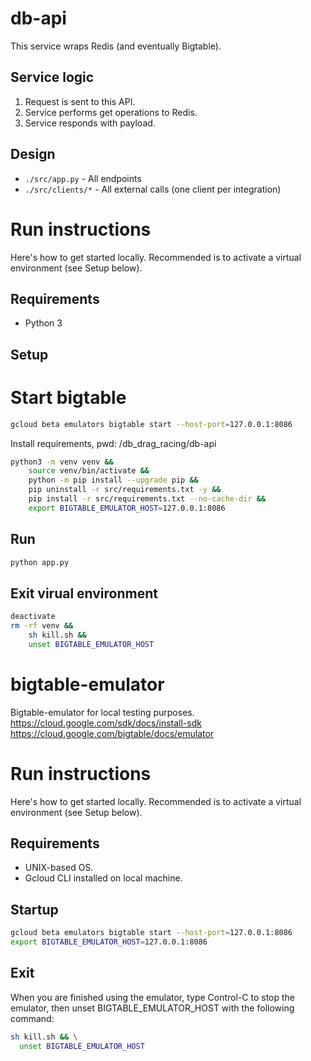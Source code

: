# db-api

This service wraps Redis (and eventually Bigtable).

## Service logic

1. Request is sent to this API.
2. Service performs get operations to Redis.
3. Service responds with payload.

## Design

- `./src/app.py` - All endpoints
- `./src/clients/*` - All external calls (one client per integration)

# Run instructions

Here's how to get started locally. Recommended is to activate a virtual environment (see Setup below).

## Requirements

- Python 3

## Setup

# Start bigtable

```bash
gcloud beta emulators bigtable start --host-port=127.0.0.1:8086
```

Install requirements, pwd: /db_drag_racing/db-api

```bash
python3 -m venv venv &&
    source venv/bin/activate &&
    python -m pip install --upgrade pip &&
    pip uninstall -r src/requirements.txt -y &&
    pip install -r src/requirements.txt --no-cache-dir &&
    export BIGTABLE_EMULATOR_HOST=127.0.0.1:8086
```

## Run

```bash
python app.py
```

## Exit virual environment

```bash
deactivate
rm -rf venv &&
    sh kill.sh &&
    unset BIGTABLE_EMULATOR_HOST
```

# bigtable-emulator

Bigtable-emulator for local testing purposes.
https://cloud.google.com/sdk/docs/install-sdk
https://cloud.google.com/bigtable/docs/emulator

# Run instructions

Here's how to get started locally. Recommended is to activate a virtual environment (see Setup below).

## Requirements

- UNIX-based OS.
- Gcloud CLI installed on local machine.

## Startup

```bash
gcloud beta emulators bigtable start --host-port=127.0.0.1:8086
export BIGTABLE_EMULATOR_HOST=127.0.0.1:8086
```

## Exit

When you are finished using the emulator, type Control-C to stop the emulator, then unset BIGTABLE_EMULATOR_HOST with the following command:

```bash
sh kill.sh && \
  unset BIGTABLE_EMULATOR_HOST
```
